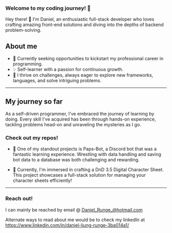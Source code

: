 ### Welcome to my coding journey! :rocket:

Hey there! 👋 I'm Daniel, an enthusiastic full-stack developer who loves crafting amazing front-end solutions and diving into the depths of backend problem-solving.

## About me

  - 🚀 Currently seeking opportunities to kickstart my professional career in programming.
  - 💡 Self-learner with a passion for continuous growth.
  - 💪 I thrive on challenges, always eager to explore new frameworks, languages, and solve intriguing problems.

---
## My journey so far

As a self-driven programmer, I've embraced the journey of learning by doing. Every skill I've acquired has been through hands-on experience, tackling problems head-on and unraveling the mysteries as I go.

### Check out my repos!

- :muscle: One of my standout projects is Paps-Bot, a Discord bot that was a fantastic learning experience. Wrestling with data handling and saving bot data to a database was both challenging and rewarding.

- :hammer: Currently, I'm immersed in crafting a DnD 3.5 Digital Character Sheet. This project showcases a full-stack solution for managing your character sheets efficiently!

---
### Reach out!
I can mainly be reached by email 
@ Daniel_Runge_@hotmail.com

Alternate ways to read about me would be to check my linkedIn at
https://www.linkedin.com/in/daniel-ljung-runge-3ba014a1/

<!--
**DanishKodeMonkey/DanishKodeMonkey** is a ✨ _special_ ✨ repository because its `README.md` (this file) appears on your GitHub profile.

Here are some ideas to get you started:

- 🔭 I’m currently working on ...
- 🌱 I’m currently learning ...
- 👯 I’m looking to collaborate on ...
- 🤔 I’m looking for help with ...
- 💬 Ask me about ...
- 📫 How to reach me: ...
- 😄 Pronouns: ...
- ⚡ Fun fact: ...
-->
